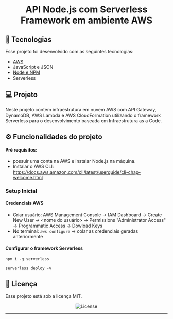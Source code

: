 <h1 align="center"> API Node.js com Serverless Framework em ambiente AWS </h1>



## 🚀 Tecnologias

Esse projeto foi desenvolvido com as seguintes tecnologias:

- [AWS](https://aws.amazon.com/pt/)
- JavaScript e JSON
- [Node e NPM](https://nodejs.org/)
- Serverless


## 💻 Projeto

 Neste projeto contém infraestrutura em nuvem AWS com API Gateway, DynamoDB, AWS Lambda e AWS CloudFormation utilizando o framework Serverless para o desenvolvimento baseada em Infraestrutura as a Code. 

## ⚙️ Funcionalidades do projeto

#### Pré requisitos:

- possuir uma conta na AWS e instalar Node.js na máquina.
- Instalar o AWS CLI: https://docs.aws.amazon.com/cli/latest/userguide/cli-chap-welcome.html

### Setup Inicial

#### Credenciais AWS

- Criar usuário: AWS Management Console -> IAM Dashboard -> Create New User -> <nome do usuário> -> Permissions "Administrator Access" -> Programmatic Access -> Dowload Keys
- No terminal: `aws configure` -> colar as credenciais geradas anteriormente

#### Configurar o framework Serverless

 `npm i -g serverless`

 `serverless deploy -v` 


## :memo: Licença

Esse projeto está sob a licença MIT.

<p align="center">
  <img alt="License" src="https://img.shields.io/static/v1?label=license&message=MIT&color=49AA26&labelColor=000000">
</p>

---